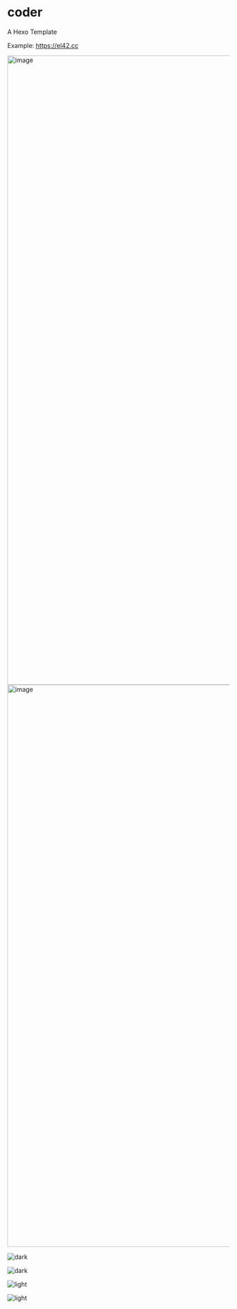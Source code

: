 # coder
A Hexo Template

Example: https://el42.cc

<img width="1426" alt="image" src="https://github.com/EvanLuo42/coder/assets/62578958/3f83d6ad-185f-42e1-a09d-77e500f294f7">
<img width="1274" alt="image" src="https://github.com/EvanLuo42/coder/assets/62578958/41cae829-289e-4cda-8b0a-a7a4007db56f">

![dark](https://s2.loli.net/2023/05/17/ks4qtHPah5BcFMC.png)

![dark](https://s2.loli.net/2023/05/17/uqSBm45bJGgRzid.png)

![light](https://s2.loli.net/2023/05/17/VM1Kmc9FJ5k7hCj.png)

![light](https://s2.loli.net/2023/05/17/HJxrc1tQqbaAyzS.png)
